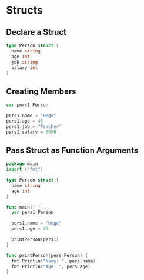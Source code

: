 # Structs

## Declare a Struct

```go
type Person struct {
  name string
  age int
  job string
  salary int
}
```

## Creating Members

```go
var pers1 Person

pers1.name = "Hege"
pers1.age = 45
pers1.job = "Teacher"
pers1.salary = 6000
```

## Pass Struct as Function Arguments

```go
package main
import ("fmt")

type Person struct {
  name string
  age int
}

func main() {
  var pers1 Person

  pers1.name = "Hege"
  pers1.age = 45

  printPerson(pers1)
}

func printPerson(pers Person) {
  fmt.Println("Name: ", pers.name)
  fmt.Println("Age: ", pers.age)
}
```
